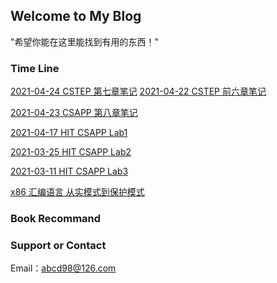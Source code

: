 ## Welcome to My Blog

"希望你能在这里能找到有用的东西！"

### Time Line
[2021-04-24 CSTEP 第七章笔记](CSTEP/2020-04-23-ostep.md)
[2021-04-22 CSTEP 前六章笔记](CSTEP/2020-04-22-ostep.md)

[2021-04-23 CSAPP 第八章笔记](CSAPP/2021-04-17-csappCh8.md)

[2021-04-17 HIT CSAPP Lab1](HIT_Lab/hitcs_lab1.md)

[2021-03-25 HIT CSAPP Lab2](HIT_Lab/hitcs_lab2.md)

[2021-03-11 HIT CSAPP Lab3](HIT_Labhitcs_lab3.md)

[x86 汇编语言 从实模式到保护模式](x86-asm.md)



### Book Recommand



### Support or Contact

Email：abcd98@126.com
